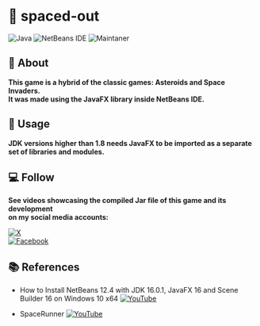 # :rocket: spaced-out 
![Java](https://img.shields.io/badge/Java-%23ED8B00.svg?style=for-the-badge&logo=java&logoColor=white&style=plastic) ![NetBeans IDE](https://img.shields.io/badge/NetBeansIDE-1B6AC6.svg?style=for-the-badge&logo=apache-netbeans-ide&logoColor=white&style=plastic) ![Maintaner](https://img.shields.io/badge/JDK-1.8-blue)

## :memo: About 

**This game is a hybrid of the classic games: Asteroids and Space Invaders.  
It was made using the JavaFX library inside NetBeans IDE.**

## :hammer: Usage

**JDK versions higher than 1.8 needs JavaFX to be imported as a separate set of libraries and modules.**

## :computer: Follow

**See videos showcasing the compiled Jar file of this game and its development  
on my social media accounts:**

[![X](https://img.shields.io/badge/@OyColston-%23000000.svg?style=for-the-badge&logo=X&logoColor=white)](https://twitter.com/OyColston)  
[![Facebook](https://img.shields.io/badge/colston.bodoy-%231877F2.svg?style=for-the-badge&logo=Facebook&logoColor=white)](https://www.facebook.com/colston.bodoy/)

## :books: References

- How to Install NetBeans 12.4 with JDK 16.0.1, JavaFX 16 and Scene Builder 16 on Windows 10 x64 [![YouTube](https://img.shields.io/badge/Ken-%23FF0000.svg?style=for-the-badge&logo=YouTube&logoColor=white&style=flat)](https://youtu.be/jKvUf8brjl8)
	
- SpaceRunner [![YouTube](https://img.shields.io/badge/javacraving-%23FF0000.svg?style=for-the-badge&logo=YouTube&logoColor=white&style=flat)](https://www.youtube.com/watch?v=DkIuA5ZEZ_U&list=PL4wcbt63yAbdtY-GOeuRjIePfUsukSJZ9)
